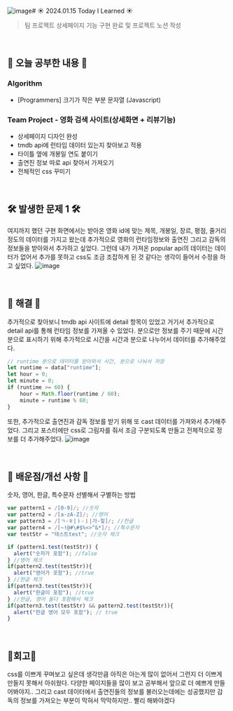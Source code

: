 ![image](https://github.com/limhyerin/TIL/assets/70150896/c12f5398-1619-414a-ad38-69bfd8ef8aca)# ☀️ 2024.01.15 Today I Learned ☀️
>팀 프로젝트 상세페이지 기능 구현 완료 및 프로젝트 노션 작성

<br/>

## 📖 오늘 공부한 내용 📖
### Algorithm
- [Programmers] 크기가 작은 부분 문자열 (Javascript)

### Team Project - 영화 검색 사이트(상세화면 + 리뷰기능)
- 상세페이지 디자인 완성
- tmdb api에 런타임 데이터 있는지 찾아보고 적용
- 타이틀 옆에 개봉일 연도 붙이기
- 출연진 정보 따로 api 찾아서 가져오기
- 전체적인 css 꾸미기

<br/>

## 🛠️ 발생한 문제 1 🛠️
여지까지 했던 구현 화면에서는 받아온 영화 id에 맞는 제목, 개봉일, 장르, 평점, 줄거리 정도의 데이터를 가지고 왔는데 추가적으로 영화의 런타임정보와 출연진 그리고 감독의 정보들을 받아와서 추가하고 싶었다. 그런데 내가 가져온 popular api의 데이터는 데이터가 없어서 추가를 못하고 css도 조금 조잡하게 된 것 같다는 생각이 들어서 수정을 하고 싶었다.
![image](https://github.com/limhyerin/TIL/assets/70150896/0002fc59-975e-427c-a452-40b4e309f54b)

<br/>
 

## 🔔 해결 🔔
추가적으로 찾아보니 tmdb api 사이트에 detail 항목이 있었고 거기서 추가적으로 detail api를 통해 런타임 정보를 가져올 수 있었다. 분으로만 정보를 주기 때문에 시간 분으로 표시하기 위해 추가적으로 시간을 시간과 분으로 나누어서 데이터를 추가해주었다.
```js
// runtime 분으로 데이터를 받아와서 시간, 분으로 나눠서 저장
let runtime = data["runtime"];
let hour = 0;
let minute = 0;
if (runtime >= 60) {
    hour = Math.floor(runtime / 60);
    minute = runtime % 60;
}
``` 

또한, 추가적으로 출연진과 감독 정보를 받기 위해 또 cast 데이터를 가져와서 추가해주었다. 그리고 포스터에만 css로 그림자를 줘서 조금 구분되도록 만들고 전체적으로 정보를 더 추가해주었다.
![image](https://github.com/limhyerin/TIL/assets/70150896/f192a01e-8eec-43a9-960e-b7a890fb1687)

<br/>
 

## 📁 배운점/개선 사항 📁
숫자, 영어, 한글, 특수문자 선별해서 구별하는 방법
```js
var pattern1 = /[0-9]/; //숫자
var pattern2 = /[a-zA-Z]/; //영어
var pattern3 = /[ㄱ-ㅎ|ㅏ-ㅣ|가-힣]/; //한글
var pattern4 = /[~!@#\#$%<>^&*]/; //특수문자
var testStr = "테스트test"; //숫자 체크

if (pattern1.test(testStr)) {
  alert("숫자가 포함"); //false
} //영어 체크
if(pattern2.test(testStr)){
  alert("영어가 포함"); //true
} //한글 체크
if(pattern3.test(testStr)){
  alert("한글이 포함"); //true
} //한글, 영어 둘다 포함해서 체크
if(pattern3.test(testStr) && pattern2.test(testStr)){
  alert("한글 영어 모두 포함"); // true
}
```
<br/>

## 🧸회고🧸
css를 이쁘게 꾸며보고 싶은데 생각만큼 아직은 아는게 많이 없어서 그런지 더 이쁘게 만들지 못해서 아쉬웠다. 다양한 페이지들을 많이 보고 공부해서 앞으로 더 예쁘게 만들어봐야지.. 그리고 cast 데이터에서 출연진들의 정보를 불러오는데에는 성공했지만 감독의 정보를 가져오는 부분이 막혀서 막막하지만.. 빨리 해봐야겠다
